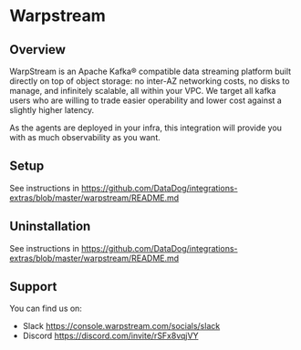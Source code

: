 # Warpstream

## Overview

WarpStream is an Apache Kafka® compatible data streaming platform built directly on top of object storage: no inter-AZ networking costs, no disks to manage, and infinitely scalable, all within your VPC. We target all kafka users who are willing to trade easier operability and lower cost against a slightly higher latency.


As the agents are deployed in your infra, this integration will provide you with as much observability as you want. 


## Setup

See instructions in 
https://github.com/DataDog/integrations-extras/blob/master/warpstream/README.md


## Uninstallation

See instructions in 
https://github.com/DataDog/integrations-extras/blob/master/warpstream/README.md


## Support

You can find us on:
- Slack https://console.warpstream.com/socials/slack
- Discord https://discord.com/invite/rSFx8vqjVY

